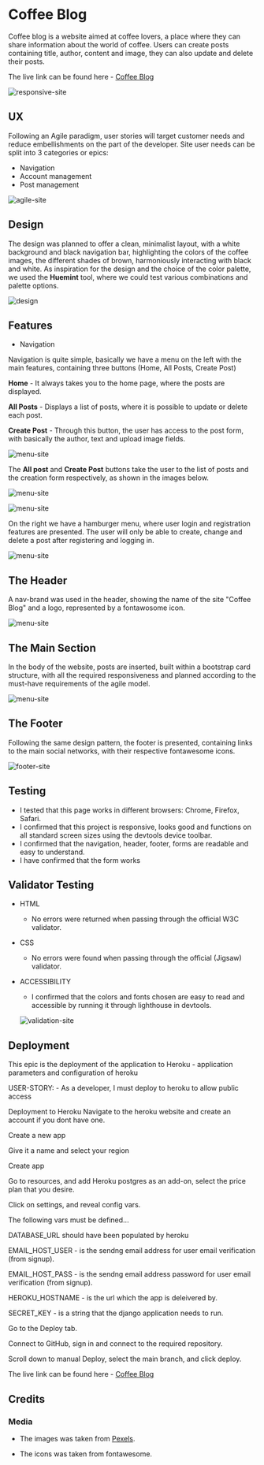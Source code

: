 # Coffee Blog

Coffee blog is a website aimed at coffee lovers, a place where they can share information about the world of coffee.
Users can create posts containing title, author, content and image, they can also update and delete their posts.

The live link can be found here - [Coffee Blog](https://coffee-blog-e58e366c1103.herokuapp.com/)


![responsive-site](static/responsive-coffeeblog.jpg)


## UX


Following an Agile paradigm, user stories will target customer needs and reduce embellishments on the part of the developer.
Site user needs can be split into 3 categories or epics:

- Navigation
- Account management
- Post management
  



![agile-site](static/agile-coffeeblog.jpg)




## Design

The design was planned to offer a clean, minimalist layout, with a white background and black navigation bar, highlighting the colors of the coffee images, the different shades of brown, harmoniously interacting with black and white.
As inspiration for the design and the choice of the color palette, we used the **Huemint** tool, where we could test various combinations and palette options.



![design](static/images/coffee-blog-pallete.jpg)




## Features


- Navigation

Navigation is quite simple, basically we have a menu on the left with the main features, containing three buttons (Home, All Posts, Create Post)

**Home** - It always takes you to the home page, where the posts are displayed.

**All Posts** - Displays a list of posts, where it is possible to update or delete each post.

**Create Post** - Through this button, the user has access to the post form, with basically the author, text and upload image fields.


![menu-site](static/menu-coffeeblog.jpg)


The **All post** and **Create Post** buttons take the user to the list of posts and the creation form respectively, as shown in the images below.


![menu-site](static/post01-coffeeblog.jpg)

![menu-site](static/post02-coffeeblog.jpg)



  On the right we have a hamburger menu, where user login and registration features are presented.
  The user will only be able to create, change and delete a post after registering and logging in.



![menu-site](static/menu2-coffeeblog.jpg)


## The Header

A nav-brand was used in the header, showing the name of the site "Coffee Blog" and a logo, represented by a fontawosome icon.

![menu-site](static/menu-coffeeblog.jpg)


## The Main Section

In the body of the website, posts are inserted, built within a bootstrap card structure, with all the required responsiveness and planned according to the must-have requirements of the agile model.

![menu-site](static/menu-coffeeblog.jpg)



## The Footer

Following the same design pattern, the footer is presented, containing links to the main social networks, with their respective fontawesome icons.

![footer-site](static/footer-coffeeblog.jpg)

## Testing

- I tested that this page works in different browsers: Chrome, Firefox, Safari.
- I confirmed that this project is responsive, looks good and functions on all standard screen sizes using the devtools device toolbar.
- I confirmed that the navigation, header, footer, forms are readable and easy to understand.
- I have confirmed that the form works

## Validator Testing

- HTML
  - No errors were returned when passing through the official W3C validator.
  
- CSS
  - No errors were found when passing through the official (Jigsaw) validator.

   
    
- ACCESSIBILITY
  - I confirmed that the colors and fonts chosen are easy to read and accessible by running it through lighthouse in devtools.

  ![validation-site](static/lighthouse-coffeeblog.jpg)         
         
    


## Deployment

This epic is the deployment of the application to Heroku - application parameters and configuration of heroku

USER-STORY: - As a developer, I must deploy to heroku to allow public access

Deployment to Heroku
Navigate to the heroku website and create an account if you dont have one.

Create a new app

Give it a name and select your region

Create app

Go to resources, and add Heroku postgres as an add-on, select the price plan that you desire.

Click on settings, and reveal config vars.

The following vars must be defined...


DATABASE_URL should have been populated by heroku

EMAIL_HOST_USER - is the sendng email address for user email verification (from signup).

EMAIL_HOST_PASS - is the sendng email address password for user email verification (from signup).

HEROKU_HOSTNAME - is the url which the app is deleivered by.

SECRET_KEY - is a string that the django application needs to run.

Go to the Deploy tab.

Connect to GitHub, sign in and connect to the required repository.

Scroll down to manual Deploy, select the main branch, and click deploy.
  
  
The live link can be found here - [Coffee Blog](https://mytodolist-b19dd36961bb.herokuapp.com/)

## Credits


### Media

- The images was taken from [Pexels](https://www.pexels.com/pt-br/).

- The icons was taken from fontawesome.

  




    
 
    
    

         

